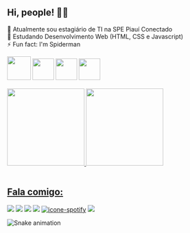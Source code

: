 ## Hi, people! 🖖🤓

🔭 Atualmente sou estagiário de TI na SPE Piauí Conectado<br>
🌱 Estudando Desenvolvimento Web (HTML, CSS e Javascript)<br>
⚡ Fun fact: I'm Spiderman

<div>
    <img src="https://cdn.jsdelivr.net/gh/devicons/devicon/icons/arduino/arduino-original-wordmark.svg" width="55px">
    <img src="https://cdn.jsdelivr.net/gh/devicons/devicon/icons/css3/css3-plain-wordmark.svg" width="50px">
    <img src="https://cdn.jsdelivr.net/gh/devicons/devicon/icons/html5/html5-plain-wordmark.svg" width="50px">
    <img src="https://cdn.jsdelivr.net/gh/devicons/devicon/icons/javascript/javascript-plain.svg" width="50px">

  </div>
  
  <br>
  
<div align="left">
  <a href="https://github.com/raphaelknnd">
  <img height="180em" src="https://github-readme-stats.vercel.app/api?username=raphaelknnd&show_icons=true&theme=dark&include_all_commits=true&count_private=true"/>
  <img height="180em" src="https://github-readme-stats.vercel.app/api/top-langs/?username=raphaelknnd&layout=compact&langs_count=7&theme=dracula"/>
</div>
  
  <br>
  
  ## Fala comigo:
  
 <div>
  <a href="mailto:raphakennedy.dev@gmail.com"><img src="https://img.shields.io/badge/Gmail-D14836?style=for-the-badge&logo=gmail&logoColor=white" target="_blank"></a>
  <a href="https://www.linkedin.com/in/raphael-kennedy" target="_blank"><img src="https://img.shields.io/badge/-LinkedIn-%230077B5?style=for-the-badge&logo=linkedin&logoColor=white" target="_blank"></a>
  <a href="https://instagram.com/kn_rapha" target="_blank"><img src="https://img.shields.io/badge/-Instagram-%23E4405F?style=for-the-badge&logo=instagram&logoColor=white" target="_blank"></a>
 	<a href="https://t.me/Raphakennedy" target="_blank"><img src="https://img.shields.io/badge/Telegram-2CA5E0?style=for-the-badge&logo=telegram&logoColor=white" target="_blank"></a>
 <a href="https://open.spotify.com/user/jsfre5chtqm84xbeuukcjr9nh" target="_blank"><img src="https://img.shields.io/badge/Spotify-1ED760?&style=for-the-badge&logo=spotify&logoColor=white" alt="icone-spotify"></a>
 <a href="https://twitter.com/kn_rapha" target="_blank"><img src="https://img.shields.io/badge/Twitter-1DA1F2?style=for-the-badge&logo=twitter&logoColor=white" target="_blank"></a>
   
   ![Snake animation](https://github.com/raphaelknnd/raphaelknnd/blob/output/github-contribution-grid-snake.svg) 
 </div>
  
  
<!--
**raphaelknnd/raphaelknnd** is a ✨ _special_ ✨ repository because its `README.md` (this file) appears on your GitHub profile.

Here are some ideas to get you started:

-->

